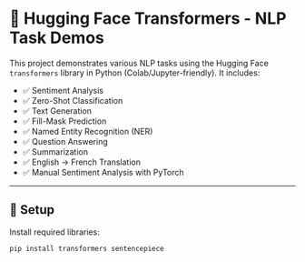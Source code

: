 # 🤗 Hugging Face Transformers - NLP Task Demos

This project demonstrates various NLP tasks using the Hugging Face `transformers` library in Python (Colab/Jupyter-friendly). It includes:

- ✅ Sentiment Analysis
- ✅ Zero-Shot Classification
- ✅ Text Generation
- ✅ Fill-Mask Prediction
- ✅ Named Entity Recognition (NER)
- ✅ Question Answering
- ✅ Summarization
- ✅ English → French Translation
- ✅ Manual Sentiment Analysis with PyTorch

---

## 🚀 Setup

Install required libraries:

```bash
pip install transformers sentencepiece
